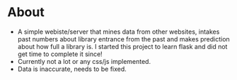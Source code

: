 # About
- A simple webiste/server that mines data from other websites, intakes past numbers about library entrance from the past and makes prediction about how full a library is. I started this project to learn flask and did not get time to complete it since!
- Currently not a lot or any css/js implemented.
- Data is inaccurate, needs to be fixed.
